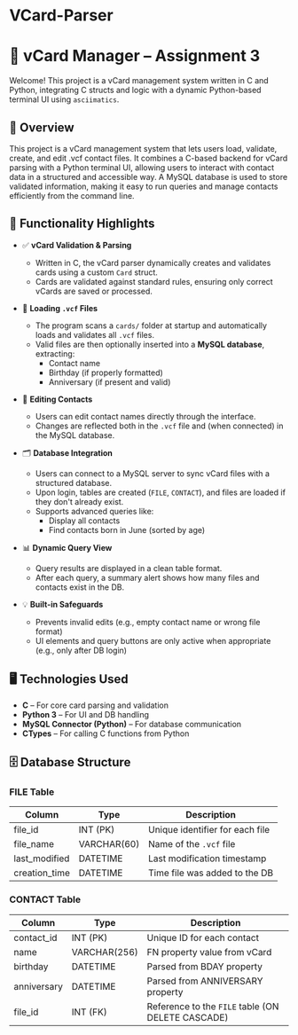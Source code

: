 # VCard-Parser

# 📇 vCard Manager – Assignment 3

Welcome! This project is a vCard management system written in C and Python, integrating C structs and logic with a dynamic Python-based terminal UI using `asciimatics`.

## 🚀 Overview

This project is a vCard management system that lets users load, validate, create, and edit .vcf contact files. It combines a C-based backend for vCard parsing with a Python terminal UI, allowing users to interact with contact data in a structured and accessible way. A MySQL database is used to store validated information, making it easy to run queries and manage contacts efficiently from the command line.

## 🧠 Functionality Highlights

- ✅ **vCard Validation & Parsing**
  - Written in C, the vCard parser dynamically creates and validates cards using a custom `Card` struct.
  - Cards are validated against standard rules, ensuring only correct vCards are saved or processed.

- 📁 **Loading `.vcf` Files**
  - The program scans a `cards/` folder at startup and automatically loads and validates all `.vcf` files.
  - Valid files are then optionally inserted into a **MySQL database**, extracting:
    - Contact name
    - Birthday (if properly formatted)
    - Anniversary (if present and valid)

- 📝 **Editing Contacts**
  - Users can edit contact names directly through the interface.
  - Changes are reflected both in the `.vcf` file and (when connected) in the MySQL database.

- 🗂️ **Database Integration**
  - Users can connect to a MySQL server to sync vCard files with a structured database.
  - Upon login, tables are created (`FILE`, `CONTACT`), and files are loaded if they don't already exist.
  - Supports advanced queries like:
    - Display all contacts
    - Find contacts born in June (sorted by age)

- 📊 **Dynamic Query View**
  - Query results are displayed in a clean table format.
  - After each query, a summary alert shows how many files and contacts exist in the DB.

- 💡 **Built-in Safeguards**
  - Prevents invalid edits (e.g., empty contact name or wrong file format)
  - UI elements and query buttons are only active when appropriate (e.g., only after DB login)

## 🖥️ Technologies Used

- **C** – For core card parsing and validation
- **Python 3** – For UI and DB handling
- **MySQL Connector (Python)** – For database communication
- **CTypes** – For calling C functions from Python


## 🗄️ Database Structure

### FILE Table
| Column         | Type         | Description                        |
|----------------|--------------|------------------------------------|
| file_id        | INT (PK)     | Unique identifier for each file    |
| file_name      | VARCHAR(60)  | Name of the `.vcf` file            |
| last_modified  | DATETIME     | Last modification timestamp        |
| creation_time  | DATETIME     | Time file was added to the DB      |

### CONTACT Table
| Column         | Type         | Description                                 |
|----------------|--------------|---------------------------------------------|
| contact_id     | INT (PK)     | Unique ID for each contact                  |
| name           | VARCHAR(256) | FN property value from vCard                |
| birthday       | DATETIME     | Parsed from BDAY property                   |
| anniversary    | DATETIME     | Parsed from ANNIVERSARY property            |
| file_id        | INT (FK)     | Reference to the `FILE` table (ON DELETE CASCADE) |
